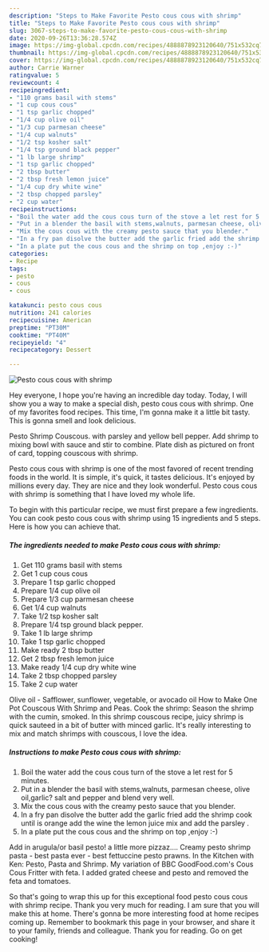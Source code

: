 ```yaml
---
description: "Steps to Make Favorite Pesto cous cous with shrimp"
title: "Steps to Make Favorite Pesto cous cous with shrimp"
slug: 3067-steps-to-make-favorite-pesto-cous-cous-with-shrimp
date: 2020-09-26T13:36:28.574Z
image: https://img-global.cpcdn.com/recipes/4888878923120640/751x532cq70/pesto-cous-cous-with-shrimp-recipe-main-photo.jpg
thumbnail: https://img-global.cpcdn.com/recipes/4888878923120640/751x532cq70/pesto-cous-cous-with-shrimp-recipe-main-photo.jpg
cover: https://img-global.cpcdn.com/recipes/4888878923120640/751x532cq70/pesto-cous-cous-with-shrimp-recipe-main-photo.jpg
author: Carrie Warner
ratingvalue: 5
reviewcount: 4
recipeingredient:
- "110 grams basil with stems"
- "1 cup cous cous"
- "1 tsp garlic chopped"
- "1/4 cup olive oil"
- "1/3 cup parmesan cheese"
- "1/4 cup walnuts"
- "1/2 tsp kosher salt"
- "1/4 tsp ground black pepper"
- "1 lb large shrimp"
- "1 tsp garlic chopped"
- "2 tbsp butter"
- "2 tbsp fresh lemon juice"
- "1/4 cup dry white wine"
- "2 tbsp chopped parsley"
- "2 cup water"
recipeinstructions:
- "Boil the water add the cous cous turn of the stove a let rest for 5 minutes."
- "Put in a blender the basil with stems,walnuts, parmesan cheese, olive oil,garlic? salt and pepper and blend very well."
- "Mix the cous cous with the creamy pesto sauce that you blender."
- "In a fry pan disolve the butter add the garlic fried add the shrimp cook until is orange add the wine the lemon juice mix and add the parsley ."
- "In a plate put the cous cous and the shrimp on top ,enjoy :-)"
categories:
- Recipe
tags:
- pesto
- cous
- cous

katakunci: pesto cous cous 
nutrition: 241 calories
recipecuisine: American
preptime: "PT30M"
cooktime: "PT40M"
recipeyield: "4"
recipecategory: Dessert

---
```



![Pesto cous cous with shrimp](https://img-global.cpcdn.com/recipes/4888878923120640/751x532cq70/pesto-cous-cous-with-shrimp-recipe-main-photo.jpg)

Hey everyone, I hope you're having an incredible day today. Today, I will show you a way to make a special dish, pesto cous cous with shrimp. One of my favorites food recipes. This time, I'm gonna make it a little bit tasty. This is gonna smell and look delicious.

Pesto Shrimp Couscous. with parsley and yellow bell pepper. Add shrimp to mixing bowl with sauce and stir to combine. Plate dish as pictured on front of card, topping couscous with shrimp.

Pesto cous cous with shrimp is one of the most favored of recent trending foods in the world. It is simple, it's quick, it tastes delicious. It's enjoyed by millions every day. They are nice and they look wonderful. Pesto cous cous with shrimp is something that I have loved my whole life.


To begin with this particular recipe, we must first prepare a few ingredients. You can cook pesto cous cous with shrimp using 15 ingredients and 5 steps. Here is how you can achieve that.

<!--inarticleads1-->

##### The ingredients needed to make Pesto cous cous with shrimp:

1. Get 110 grams basil with stems
1. Get 1 cup cous cous
1. Prepare 1 tsp garlic chopped
1. Prepare 1/4 cup olive oil
1. Prepare 1/3 cup parmesan cheese
1. Get 1/4 cup walnuts
1. Take 1/2 tsp kosher salt
1. Prepare 1/4 tsp ground black pepper.
1. Take 1 lb large shrimp
1. Take 1 tsp garlic chopped
1. Make ready 2 tbsp butter
1. Get 2 tbsp fresh lemon juice
1. Make ready 1/4 cup dry white wine
1. Take 2 tbsp chopped parsley
1. Take 2 cup water


Olive oil - Safflower, sunflower, vegetable, or avocado oil How to Make One Pot Couscous With Shrimp and Peas. Cook the shrimp: Season the shrimp with the cumin, smoked. In this shrimp couscous recipe, juicy shrimp is quick sauteed in a bit of butter with minced garlic. It&#39;s really interesting to mix and match shrimps with couscous, I love the idea. 

<!--inarticleads2-->

##### Instructions to make Pesto cous cous with shrimp:

1. Boil the water add the cous cous turn of the stove a let rest for 5 minutes.
1. Put in a blender the basil with stems,walnuts, parmesan cheese, olive oil,garlic? salt and pepper and blend very well.
1. Mix the cous cous with the creamy pesto sauce that you blender.
1. In a fry pan disolve the butter add the garlic fried add the shrimp cook until is orange add the wine the lemon juice mix and add the parsley .
1. In a plate put the cous cous and the shrimp on top ,enjoy :-)


Add in arugula/or basil pesto! a little more pizzaz…. Creamy pesto shrimp pasta - best pasta ever - best fettuccine pesto prawns. In the Kitchen with Ken: Pesto, Pasta and Shrimp. My variation of BBC GoodFood.com&#39;s Cous Cous Fritter with feta. I added grated cheese and pesto and removed the feta and tomatoes. 

So that's going to wrap this up for this exceptional food pesto cous cous with shrimp recipe. Thank you very much for reading. I am sure that you will make this at home. There's gonna be more interesting food at home recipes coming up. Remember to bookmark this page in your browser, and share it to your family, friends and colleague. Thank you for reading. Go on get cooking!
